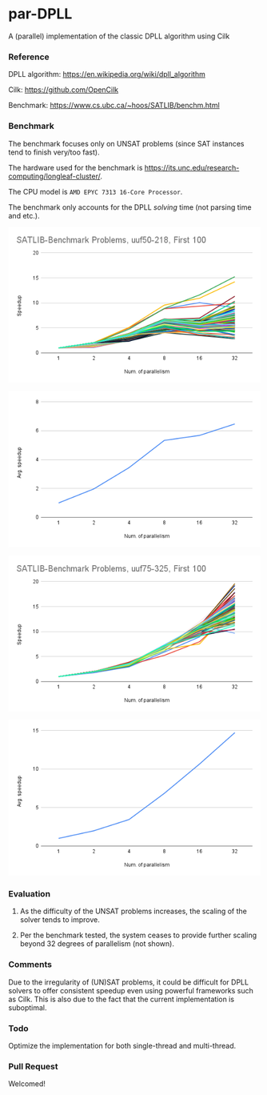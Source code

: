 # par-DPLL
A (parallel) implementation of the classic DPLL algorithm using Cilk

### Reference

DPLL algorithm:  https://en.wikipedia.org/wiki/dpll_algorithm

Cilk: https://github.com/OpenCilk

Benchmark: https://www.cs.ubc.ca/~hoos/SATLIB/benchm.html

### Benchmark

The benchmark focuses only on UNSAT problems (since SAT instances tend to finish very/too fast).

The hardware used for the benchmark is https://its.unc.edu/research-computing/longleaf-cluster/.

The CPU model is `AMD EPYC 7313 16-Core Processor`.

The benchmark only accounts for the DPLL *solving* time (not parsing time and etc.).

![uuf50-218](https://github.com/uncttao/par-DPLL/blob/master/SATLIB-Benchmark%20Problems%2C%20uuf50-218%2C%20First%20100.png)

![uuf50-218-avg](https://github.com/uncttao/par-DPLL/blob/master/SATLIB-Benchmark%20Problems%2C%20uuf50-218%2C%20First%20100.avg.png)

![uuf75-325](https://github.com/uncttao/par-DPLL/blob/master/SATLIB-Benchmark%20Problems%2C%20uuf75-325%2C%20First%20100.png)

![uuf75-325-avg](https://github.com/uncttao/par-DPLL/blob/master/SATLIB-Benchmark%20Problems%2C%20uuf75-325%2C%20First%20100.avg.png)

### Evaluation

1) As the difficulty of the UNSAT problems increases, the scaling of the solver tends to improve.

2) Per the benchmark tested, the system ceases to provide further scaling beyond 32 degrees of parallelism (not shown).

### Comments

Due to the irregularity of (UN)SAT problems, it could be difficult for DPLL solvers to offer consistent speedup even using powerful frameworks such as Cilk. This is also due to the fact that the current implementation is suboptimal.

### Todo

Optimize the implementation for both single-thread and multi-thread.

### Pull Request

Welcomed!
